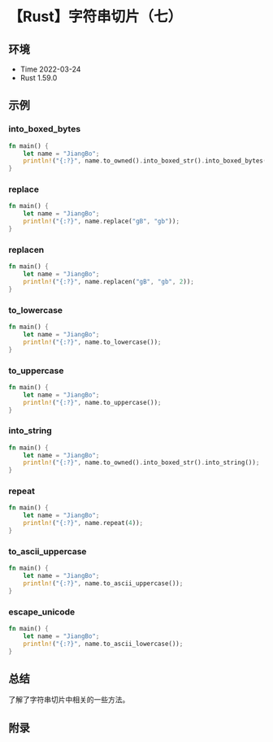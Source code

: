 # 【Rust】字符串切片（七）

## 环境

- Time 2022-03-24
- Rust 1.59.0

## 示例

### into_boxed_bytes

```rust
fn main() {
    let name = "JiangBo";
    println!("{:?}", name.to_owned().into_boxed_str().into_boxed_bytes());
}
```

### replace

```rust
fn main() {
    let name = "JiangBo";
    println!("{:?}", name.replace("gB", "gb"));
}
```

### replacen

```rust
fn main() {
    let name = "JiangBo";
    println!("{:?}", name.replacen("gB", "gb", 2));
}
```

### to_lowercase

```rust
fn main() {
    let name = "JiangBo";
    println!("{:?}", name.to_lowercase());
}
```

### to_uppercase

```rust
fn main() {
    let name = "JiangBo";
    println!("{:?}", name.to_uppercase());
}
```

### into_string

```rust
fn main() {
    let name = "JiangBo";
    println!("{:?}", name.to_owned().into_boxed_str().into_string());
}
```

### repeat

```rust
fn main() {
    let name = "JiangBo";
    println!("{:?}", name.repeat(4));
}
```

### to_ascii_uppercase

```rust
fn main() {
    let name = "JiangBo";
    println!("{:?}", name.to_ascii_uppercase());
}
```

### escape_unicode

```rust
fn main() {
    let name = "JiangBo";
    println!("{:?}", name.to_ascii_lowercase());
}
```

## 总结

了解了字符串切片中相关的一些方法。

## 附录
